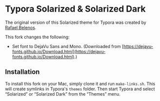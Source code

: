 # Typora Solarized & Solarized Dark

The original version of this Solarized theme for Typora was created by [Rafael Belenos](https://github.com/belenos/typora-solarized).

This fork changes the following:
* Set font to DejaVu Sans and Mono. (Downloaded from [https://dejavu-fonts.github.io/Download.html](https://dejavu-fonts.github.io/Download.html).)

## Installation

To install this fork on your Mac, simply clone it and run `make-links.sh`. This will create symlinks in Typora's `themes` folder. Then start Typora and select “Solarized” or “Solarized Dark” from the “Themes” menu.
